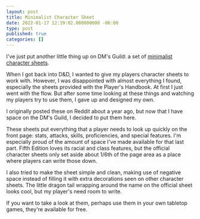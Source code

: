 ```yaml
---
layout: post
title: Minimalist Character Sheet
date: 2022-01-17 12:39:02.000000000 -06:00
type: post
published: true
categories: []
---
```

I've just put another little thing up on DM's Guild: a set of [minimalist character sheets](<https://www.dmsguild.com/product/383787/Minimalist-Character-Sheets?src=blog>).<!--more-->

When I got back into D&D, I wanted to give my players character sheets to work with. However, I was disappointed with almost everything I found, especially the sheets provided with the Player's Handbook. At first I just went with the flow. But after some time looking at these things and watching my players try to use them, I gave up and designed my own.

I originally posted these on Reddit about a year ago, but now that I have space on the DM's Guild, I decided to put them here.

These sheets put everything that a player needs to look up quickly on the front page: stats, attacks, skills, proficiencies, and special features. I'm especially proud of the amount of space I've made available for that last part. Fifth Edition loves its racial and class features, but the official character sheets only set aside about 1/6th of the page area as a place where players can write those down.

I also tried to make the sheet simple and clean, making use of negative space instead of filling it with extra decorations seen on other character sheets. The little dragon tail wrapping around the name on the official sheet looks cool, but my player's need room to write.

If you want to take a look at them, perhaps use them in your own tabletop games, they're available for free.

